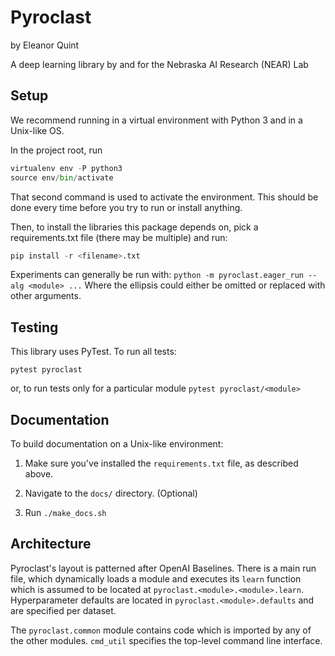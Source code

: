 # Pyroclast

by Eleanor Quint

A deep learning library by and for the Nebraska AI Research (NEAR) Lab

## Setup

We recommend running in a virtual environment with Python 3 and in a Unix-like OS.

In the project root, run

```python
virtualenv env -P python3
source env/bin/activate
```

That second command is used to activate the environment. This should be done every time before you try to run or install anything.

Then, to install the libraries this package depends on, pick a requirements.txt file (there may be multiple) and run:

```python
pip install -r <filename>.txt
```

Experiments can generally be run with:
```python -m pyroclast.eager_run --alg <module> ...```
Where the ellipsis could either be omitted or replaced with other arguments.

## Testing

This library uses PyTest. To run all tests:

```pytest pyroclast```

or, to run tests only for a particular module
```pytest pyroclast/<module>```

## Documentation

To build documentation on a Unix-like environment:

1. Make sure you've installed the `requirements.txt` file, as described above.

2. Navigate to the `docs/` directory. (Optional)

3. Run `./make_docs.sh`

## Architecture

Pyroclast's layout is patterned after OpenAI Baselines. There is a main run file, which dynamically loads a module and executes its `learn` function which is assumed to be located at `pyroclast.<module>.<module>.learn`. Hyperparameter defaults are located in `pyroclast.<module>.defaults` and are specified per dataset.

The `pyroclast.common` module contains code which is imported by any of the other modules. `cmd_util` specifies the top-level command line interface.
